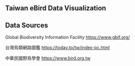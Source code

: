 ## Taiwan eBird Data Visualization

## Data Sources
Global Biodiversity Information Facility https://www.gbif.org/

台灣鳥類網路圖鑑 https://today.to/tw/index-pc.html

中華民國野鳥學會 https://www.bird.org.tw